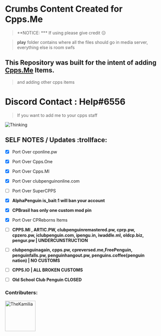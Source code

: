 # Crumbs Content Created for Cpps.Me #
> **NOTICE: *** If using please give credit :expressionless:

> **play** folder contains where all the files should go in media server,
everything else is room swfs


## This Repository was built for the intent of adding [Cpps.Me](http://www.cpps.me/) Items.
>and adding other cpps items


# Discord Contact : **Help#6556** #


>If you want to add me to your cpps staff


![Thinking](https://media.giphy.com/media/a5viI92PAF89q/giphy.gif)

## SELF NOTES / Updates :trollface: ##
- [x] Port Over cponline.pw
- [x] Port Over Cpps.One
- [x] Port Over Cpps.Ml
- [x] Port Over clubpenguinonline.com
- [ ] Port Over SuperCPPS

- [x] **AlphaPenguin is_bait:1 will ban your account**
- [x] **CPBrasil has only one custom mod pin**
- [x] Port Over CPReborns Items
- [ ] **CPPS.Ml , ARTIC.PW, clubpenguinremastered.pw, cprp.pw, cpzero.pw, iclubpenguin.com, ipengu.in, iwaddle.ml, oldcp.biz, pengur.pw | UNDERCUNSTRUCTION**
- [ ] **clubpenguinagain, cpps.pw, cpreversed.me,FreePenguin, penguinfalls.pw, penguinhangout.pw, penguins.coffee(penguin nation) | NO CUSTOMS**
- [ ] **CPPS.IO | ALL BROKEN CUSTOMS**
- [ ] **Old School Club Penguin CLOSED**


### Contributers: ###

<a href="https://github.com/TheKamilia">
<img border="0" alt="TheKamilia" src="https://avatars2.githubusercontent.com/u/29875362?s=460&v=4" width="100" height="100">
